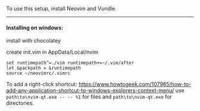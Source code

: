 To use this setup, install Neovim and Vundle.

---

#### Installing on windows:

install with chocolatey

create init.vim in AppData/Local/nvim
```
set runtimepath^=./vim runtimepath+=~/.vim/after
let &packpath = &runtimepath
source ~/neovimrc/.vimrc
```

To add a right-click shortcut:
https://www.howtogeek.com/107965/how-to-add-any-application-shortcut-to-windows-explorers-context-menu/
use `path\to\nvim-qt.exe -- -- %1` for files and `path\to\nvim-qt.exe` for directories.
